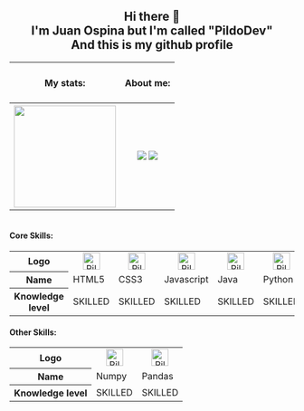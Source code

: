 
<div align="center">
<h2>Hi there 👋<br>
  I'm Juan Ospina but I'm called "PildoDev"<br>
And this is my github profile</h2>
</div>

<table>
  <tr>
    <th>
      <h4>My stats:</h4>
    </th>
    <th>
      <h4>About me:</h4>
    </th>
  </tr>
  <tr>
    <th>
      <img height="180em" src="https://github-readme-stats.vercel.app/api?username=PildoDev&show_icons=true&theme=aura_dark&include_all_commits=true&count_private=true"/>
    </th>
    <th>
      <a href="mailto:pildo.dev" target="_blank"><img src="https://img.shields.io/badge/-Gmail-%23333?style=for-the-badge&logo=gmail&logoColor=white"></a>
      <a href="https://www.linkedin.com/in/pildodev/" target="_blank"><img src="https://img.shields.io/badge/-LinkedIn-%230077B5?style=for-the-badge&logo=linkedin&logoColor=white"></a>
    </th>
  </tr>
</table>


<table>
<tr>


</tr>
</table>

<div>
<h4>Core Skills:</h4>
  <table>
    <tr>
      <th>Logo</th>
      <td align="center"><img width="30" height="30" alt="PildoDev-HTML"  src="https://cdn.jsdelivr.net/gh/devicons/devicon/icons/html5/html5-original.svg"></td>
      <td align="center"><img width="30" height="30" alt="PildoDev-CSS" src="https://cdn.jsdelivr.net/gh/devicons/devicon/icons/css3/css3-original.svg"></td>
      <td align="center"><img width="30" height="30" alt="PildoDev-Javascript" src="https://cdn.jsdelivr.net/gh/devicons/devicon/icons/javascript/javascript-original.svg"></td>
      <td align="center"><img width="30" height="30" alt="PildoDev-Java" src="https://cdn.jsdelivr.net/gh/devicons/devicon/icons/java/java-original.svg"></td>
      <td align="center"><img width="30" height="30" alt="PildoDev-Python" src="https://cdn.jsdelivr.net/gh/devicons/devicon/icons/python/python-original.svg"></td>
      <td align="center"><img width="30" height="30" alt="PildoDev-Angular" src="https://cdn.jsdelivr.net/gh/devicons/devicon/icons/angularjs/angularjs-original.svg"></td>
      <td align="center"><img width="30" height="30" alt="PildoDev-" src="https://cdn.jsdelivr.net/gh/devicons/devicon/icons/react/react-original.svg"></td>
      <td align="center"><img width="30" height="30" alt="PildoDev-Laravel" src="https://cdn.jsdelivr.net/gh/devicons/devicon/icons/laravel/laravel-plain.svg"></td>
      <td align="center"><img width="30" height="30" alt="PildoDev-Wordpress" src="https://cdn.jsdelivr.net/gh/devicons/devicon/icons/wordpress/wordpress-plain.svg"></td>
      <td align="center"><img width="30" height="30" alt="PildoDev-Unity" src="https://www.vectorlogo.zone/logos/unity3d/unity3d-icon.svg"></td>
    </tr>
    <tr>
      <th>Name</th>
      <td>HTML5</td>
      <td>CSS3</td>
      <td>Javascript</td>
      <td>Java</td>
      <td>Python</td>
      <td>Angular</td>
      <td>React</td>
      <td>Laravel</td>
      <td>Wordpress</td>
      <td>Unity</td>
    </tr>
    <tr>
      <th>Knowledge level</th>
      <td>SKILLED</td>
      <td>SKILLED</td>
      <td>SKILLED</td>
      <td>SKILLED</td>
      <td>SKILLED</td>
      <td>SKILLED</td>
      <td>SKILLED</td>
      <td>SKILLED</td>
      <td>SKILLED</td>
      <td>SKILLED</td>
    </tr>
  </table>
</div>

<div>
<h4>Other Skills:</h4>
  <table>
    <tr>
      <th>Logo</th>
      <td align="center"><img width="30" height="30" alt="PildoDev-Numpy" src="https://cdn.jsdelivr.net/gh/devicons/devicon/icons/numpy/numpy-original.svg"></td>
      <td align="center"><img width="30" height="30" alt="PildoDev-Pandas" src="https://cdn.jsdelivr.net/gh/devicons/devicon/icons/pandas/pandas-original.svg"></td>
    </tr>
    <tr>
      <th>Name</th>
      <td>Numpy</td>
      <td>Pandas</td>
    </tr>
    <tr>
      <th>Knowledge level</th>
      <td>SKILLED</td>
      <td>SKILLED</td>
    </tr>
  </table>
</div>

<!--
**PildoDev/PildoDev** is a ✨ _special_ ✨ repository because its `README.md` (this file) appears on your GitHub profile.

Here are some ideas to get you started:

- 🔭 I’m currently working on ...
- 🌱 I’m currently learning ...
- 👯 I’m looking to collaborate on ...
- 🤔 I’m looking for help with ...
- 💬 Ask me about ...
- 📫 How to reach me: ...
- 😄 Pronouns: ...
- ⚡ Fun fact: ...
-->
